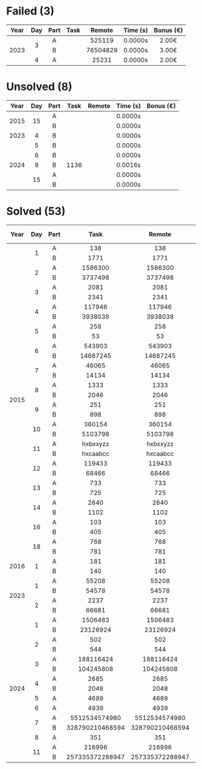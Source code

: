 <div>
    <style>
        td, th, tr {text-align: center;}
    </style>
    <h1>
        Failed (3)
    </h1>
    <table>
        <thead>
            <th>
                Year
            </th>
            <th>
                Day
            </th>
            <th>
                Part
            </th>
            <th>
                Task
            </th>
            <th>
                Remote
            </th>
            <th>
                Time (s)
            </th>
            <th>
                Bonus (€)
            </th>
        </thead>
        <tbody>
            <tr>
                <td rowspan="3">
                    2023
                </td>
                <td rowspan="2">
                    3
                </td>
                <td>
                    A
                </td>
                <td>
                </td>
                <td>
                    525119
                </td>
                <td>
                    0.0000s
                </td>
                <td>
                    2.00€
                </td>
            </tr>
            <tr>
                <td>
                    B
                </td>
                <td>
                </td>
                <td>
                    76504829
                </td>
                <td>
                    0.0000s
                </td>
                <td>
                    3.00€
                </td>
            </tr>
            <tr>
                <td rowspan="1">
                    4
                </td>
                <td>
                    A
                </td>
                <td>
                </td>
                <td>
                    25231
                </td>
                <td>
                    0.0000s
                </td>
                <td>
                    2.00€
                </td>
            </tr>
        </tbody>
    </table>
</div>

<div>
    <style>
        td, th, tr {text-align: center;}
    </style>
    <h1>
        Unsolved (8)
    </h1>
    <table>
        <thead>
            <th>
                Year
            </th>
            <th>
                Day
            </th>
            <th>
                Part
            </th>
            <th>
                Task
            </th>
            <th>
                Remote
            </th>
            <th>
                Time (s)
            </th>
            <th>
                Bonus (€)
            </th>
        </thead>
        <tbody>
            <tr>
                <td rowspan="2">
                    2015
                </td>
                <td rowspan="2">
                    15
                </td>
                <td>
                    A
                </td>
                <td>
                </td>
                <td>
                </td>
                <td>
                    0.0000s
                </td>
                <td>
                </td>
            </tr>
            <tr>
                <td>
                    B
                </td>
                <td>
                </td>
                <td>
                </td>
                <td>
                    0.0000s
                </td>
                <td>
                </td>
            </tr>
            <tr>
                <td rowspan="1">
                    2023
                </td>
                <td rowspan="1">
                    4
                </td>
                <td>
                    B
                </td>
                <td>
                </td>
                <td>
                </td>
                <td>
                    0.0000s
                </td>
                <td>
                </td>
            </tr>
            <tr>
                <td rowspan="5">
                    2024
                </td>
                <td rowspan="1">
                    5
                </td>
                <td>
                    B
                </td>
                <td>
                </td>
                <td>
                </td>
                <td>
                    0.0000s
                </td>
                <td>
                </td>
            </tr>
            <tr>
                <td rowspan="1">
                    6
                </td>
                <td>
                    B
                </td>
                <td>
                </td>
                <td>
                </td>
                <td>
                    0.0000s
                </td>
                <td>
                </td>
            </tr>
            <tr>
                <td rowspan="1">
                    8
                </td>
                <td>
                    B
                </td>
                <td>
                    1136
                </td>
                <td>
                </td>
                <td>
                    0.0016s
                </td>
                <td>
                </td>
            </tr>
            <tr>
                <td rowspan="2">
                    15
                </td>
                <td>
                    A
                </td>
                <td>
                </td>
                <td>
                </td>
                <td>
                    0.0000s
                </td>
                <td>
                </td>
            </tr>
            <tr>
                <td>
                    B
                </td>
                <td>
                </td>
                <td>
                </td>
                <td>
                    0.0000s
                </td>
                <td>
                </td>
            </tr>
        </tbody>
    </table>
</div>

<div>
    <style>
        td, th, tr {text-align: center;}
    </style>
    <h1>
        Solved (53)
    </h1>
    <table>
        <thead>
            <th>
                Year
            </th>
            <th>
                Day
            </th>
            <th>
                Part
            </th>
            <th>
                Task
            </th>
            <th>
                Remote
            </th>
            <th>
                Time (s)
            </th>
            <th>
                Bonus (€)
            </th>
        </thead>
        <tbody>
            <tr>
                <td rowspan="32">
                    2015
                </td>
                <td rowspan="2">
                    1
                </td>
                <td>
                    A
                </td>
                <td>
                    138
                </td>
                <td>
                    138
                </td>
                <td>
                    0.0007s
                </td>
                <td>
                    5.00€
                </td>
            </tr>
            <tr>
                <td>
                    B
                </td>
                <td>
                    1771
                </td>
                <td>
                    1771
                </td>
                <td>
                    0.0001s
                </td>
                <td>
                    10.00€
                </td>
            </tr>
            <tr>
                <td rowspan="2">
                    2
                </td>
                <td>
                    A
                </td>
                <td>
                    1586300
                </td>
                <td>
                    1586300
                </td>
                <td>
                    0.0019s
                </td>
                <td>
                    5.00€
                </td>
            </tr>
            <tr>
                <td>
                    B
                </td>
                <td>
                    3737498
                </td>
                <td>
                    3737498
                </td>
                <td>
                    0.0031s
                </td>
                <td>
                    10.00€
                </td>
            </tr>
            <tr>
                <td rowspan="2">
                    3
                </td>
                <td>
                    A
                </td>
                <td>
                    2081
                </td>
                <td>
                    2081
                </td>
                <td>
                    0.0024s
                </td>
                <td>
                    5.00€
                </td>
            </tr>
            <tr>
                <td>
                    B
                </td>
                <td>
                    2341
                </td>
                <td>
                    2341
                </td>
                <td>
                    0.0034s
                </td>
                <td>
                    10.00€
                </td>
            </tr>
            <tr>
                <td rowspan="2">
                    4
                </td>
                <td>
                    A
                </td>
                <td>
                    117946
                </td>
                <td>
                    117946
                </td>
                <td>
                    0.1165s
                </td>
                <td>
                    5.00€
                </td>
            </tr>
            <tr>
                <td>
                    B
                </td>
                <td>
                    3938038
                </td>
                <td>
                    3938038
                </td>
                <td>
                    0.8234s
                </td>
                <td>
                    10.00€
                </td>
            </tr>
            <tr>
                <td rowspan="2">
                    5
                </td>
                <td>
                    A
                </td>
                <td>
                    258
                </td>
                <td>
                    258
                </td>
                <td>
                    0.0108s
                </td>
                <td>
                    5.00€
                </td>
            </tr>
            <tr>
                <td>
                    B
                </td>
                <td>
                    53
                </td>
                <td>
                    53
                </td>
                <td>
                    0.0107s
                </td>
                <td>
                    10.00€
                </td>
            </tr>
            <tr>
                <td rowspan="2">
                    6
                </td>
                <td>
                    A
                </td>
                <td>
                    543903
                </td>
                <td>
                    543903
                </td>
                <td>
                    0.0485s
                </td>
                <td>
                    5.00€
                </td>
            </tr>
            <tr>
                <td>
                    B
                </td>
                <td>
                    14687245
                </td>
                <td>
                    14687245
                </td>
                <td>
                    0.0488s
                </td>
                <td>
                    10.00€
                </td>
            </tr>
            <tr>
                <td rowspan="2">
                    7
                </td>
                <td>
                    A
                </td>
                <td>
                    46065
                </td>
                <td>
                    46065
                </td>
                <td>
                    0.0045s
                </td>
                <td>
                    5.00€
                </td>
            </tr>
            <tr>
                <td>
                    B
                </td>
                <td>
                    14134
                </td>
                <td>
                    14134
                </td>
                <td>
                    0.0023s
                </td>
                <td>
                    10.00€
                </td>
            </tr>
            <tr>
                <td rowspan="2">
                    8
                </td>
                <td>
                    A
                </td>
                <td>
                    1333
                </td>
                <td>
                    1333
                </td>
                <td>
                    0.0133s
                </td>
                <td>
                    5.00€
                </td>
            </tr>
            <tr>
                <td>
                    B
                </td>
                <td>
                    2046
                </td>
                <td>
                    2046
                </td>
                <td>
                    0.0033s
                </td>
                <td>
                    10.00€
                </td>
            </tr>
            <tr>
                <td rowspan="2">
                    9
                </td>
                <td>
                    A
                </td>
                <td>
                    251
                </td>
                <td>
                    251
                </td>
                <td>
                    4.9811s
                </td>
                <td>
                    5.00€
                </td>
            </tr>
            <tr>
                <td>
                    B
                </td>
                <td>
                    898
                </td>
                <td>
                    898
                </td>
                <td>
                    4.7614s
                </td>
                <td>
                    10.00€
                </td>
            </tr>
            <tr>
                <td rowspan="2">
                    10
                </td>
                <td>
                    A
                </td>
                <td>
                    360154
                </td>
                <td>
                    360154
                </td>
                <td>
                    0.0469s
                </td>
                <td>
                    5.00€
                </td>
            </tr>
            <tr>
                <td>
                    B
                </td>
                <td>
                    5103798
                </td>
                <td>
                    5103798
                </td>
                <td>
                    0.3470s
                </td>
                <td>
                    10.00€
                </td>
            </tr>
            <tr>
                <td rowspan="2">
                    11
                </td>
                <td>
                    A
                </td>
                <td>
                    hxbxxyzz
                </td>
                <td>
                    hxbxxyzz
                </td>
                <td>
                    0.0106s
                </td>
                <td>
                    5.00€
                </td>
            </tr>
            <tr>
                <td>
                    B
                </td>
                <td>
                    hxcaabcc
                </td>
                <td>
                    hxcaabcc
                </td>
                <td>
                    0.2491s
                </td>
                <td>
                    10.00€
                </td>
            </tr>
            <tr>
                <td rowspan="2">
                    12
                </td>
                <td>
                    A
                </td>
                <td>
                    119433
                </td>
                <td>
                    119433
                </td>
                <td>
                    0.0036s
                </td>
                <td>
                    5.00€
                </td>
            </tr>
            <tr>
                <td>
                    B
                </td>
                <td>
                    68466
                </td>
                <td>
                    68466
                </td>
                <td>
                    0.0047s
                </td>
                <td>
                    10.00€
                </td>
            </tr>
            <tr>
                <td rowspan="2">
                    13
                </td>
                <td>
                    A
                </td>
                <td>
                    733
                </td>
                <td>
                    733
                </td>
                <td>
                    4.9167s
                </td>
                <td>
                    5.00€
                </td>
            </tr>
            <tr>
                <td>
                    B
                </td>
                <td>
                    725
                </td>
                <td>
                    725
                </td>
                <td>
                    4.9692s
                </td>
                <td>
                    10.00€
                </td>
            </tr>
            <tr>
                <td rowspan="2">
                    14
                </td>
                <td>
                    A
                </td>
                <td>
                    2640
                </td>
                <td>
                    2640
                </td>
                <td>
                    0.0245s
                </td>
                <td>
                    5.00€
                </td>
            </tr>
            <tr>
                <td>
                    B
                </td>
                <td>
                    1102
                </td>
                <td>
                    1102
                </td>
                <td>
                    0.0042s
                </td>
                <td>
                    10.00€
                </td>
            </tr>
            <tr>
                <td rowspan="2">
                    16
                </td>
                <td>
                    A
                </td>
                <td>
                    103
                </td>
                <td>
                    103
                </td>
                <td>
                    0.0033s
                </td>
                <td>
                    5.00€
                </td>
            </tr>
            <tr>
                <td>
                    B
                </td>
                <td>
                    405
                </td>
                <td>
                    405
                </td>
                <td>
                    0.0027s
                </td>
                <td>
                    10.00€
                </td>
            </tr>
            <tr>
                <td rowspan="2">
                    18
                </td>
                <td>
                    A
                </td>
                <td>
                    768
                </td>
                <td>
                    768
                </td>
                <td>
                    0.1442s
                </td>
                <td>
                    5.00€
                </td>
            </tr>
            <tr>
                <td>
                    B
                </td>
                <td>
                    781
                </td>
                <td>
                    781
                </td>
                <td>
                    0.1555s
                </td>
                <td>
                    10.00€
                </td>
            </tr>
            <tr>
                <td rowspan="2">
                    2016
                </td>
                <td rowspan="2">
                    1
                </td>
                <td>
                    A
                </td>
                <td>
                    181
                </td>
                <td>
                    181
                </td>
                <td>
                    0.0002s
                </td>
                <td>
                </td>
            </tr>
            <tr>
                <td>
                    B
                </td>
                <td>
                    140
                </td>
                <td>
                    140
                </td>
                <td>
                    0.0002s
                </td>
                <td>
                </td>
            </tr>
            <tr>
                <td rowspan="4">
                    2023
                </td>
                <td rowspan="2">
                    1
                </td>
                <td>
                    A
                </td>
                <td>
                    55208
                </td>
                <td>
                    55208
                </td>
                <td>
                    0.0017s
                </td>
                <td>
                    2.00€
                </td>
            </tr>
            <tr>
                <td>
                    B
                </td>
                <td>
                    54578
                </td>
                <td>
                    54578
                </td>
                <td>
                    0.0054s
                </td>
                <td>
                    3.00€
                </td>
            </tr>
            <tr>
                <td rowspan="2">
                    2
                </td>
                <td>
                    A
                </td>
                <td>
                    2237
                </td>
                <td>
                    2237
                </td>
                <td>
                    0.0002s
                </td>
                <td>
                    2.00€
                </td>
            </tr>
            <tr>
                <td>
                    B
                </td>
                <td>
                    66681
                </td>
                <td>
                    66681
                </td>
                <td>
                    0.0001s
                </td>
                <td>
                    3.00€
                </td>
            </tr>
            <tr>
                <td rowspan="15">
                    2024
                </td>
                <td rowspan="2">
                    1
                </td>
                <td>
                    A
                </td>
                <td>
                    1506483
                </td>
                <td>
                    1506483
                </td>
                <td>
                    0.0004s
                </td>
                <td>
                    3.00€
                </td>
            </tr>
            <tr>
                <td>
                    B
                </td>
                <td>
                    23126924
                </td>
                <td>
                    23126924
                </td>
                <td>
                    0.0099s
                </td>
                <td>
                    7.00€
                </td>
            </tr>
            <tr>
                <td rowspan="2">
                    2
                </td>
                <td>
                    A
                </td>
                <td>
                    502
                </td>
                <td>
                    502
                </td>
                <td>
                    0.0022s
                </td>
                <td>
                    3.00€
                </td>
            </tr>
            <tr>
                <td>
                    B
                </td>
                <td>
                    544
                </td>
                <td>
                    544
                </td>
                <td>
                    0.0018s
                </td>
                <td>
                    7.00€
                </td>
            </tr>
            <tr>
                <td rowspan="2">
                    3
                </td>
                <td>
                    A
                </td>
                <td>
                    188116424
                </td>
                <td>
                    188116424
                </td>
                <td>
                    0.0016s
                </td>
                <td>
                    3.00€
                </td>
            </tr>
            <tr>
                <td>
                    B
                </td>
                <td>
                    104245808
                </td>
                <td>
                    104245808
                </td>
                <td>
                    0.0014s
                </td>
                <td>
                    7.00€
                </td>
            </tr>
            <tr>
                <td rowspan="2">
                    4
                </td>
                <td>
                    A
                </td>
                <td>
                    2685
                </td>
                <td>
                    2685
                </td>
                <td>
                    0.0112s
                </td>
                <td>
                    3.00€
                </td>
            </tr>
            <tr>
                <td>
                    B
                </td>
                <td>
                    2048
                </td>
                <td>
                    2048
                </td>
                <td>
                    0.0067s
                </td>
                <td>
                    7.00€
                </td>
            </tr>
            <tr>
                <td rowspan="1">
                    5
                </td>
                <td>
                    A
                </td>
                <td>
                    4689
                </td>
                <td>
                    4689
                </td>
                <td>
                    0.0007s
                </td>
                <td>
                    5.00€
                </td>
            </tr>
            <tr>
                <td rowspan="1">
                    6
                </td>
                <td>
                    A
                </td>
                <td>
                    4939
                </td>
                <td>
                    4939
                </td>
                <td>
                    0.0020s
                </td>
                <td>
                    5.00€
                </td>
            </tr>
            <tr>
                <td rowspan="2">
                    7
                </td>
                <td>
                    A
                </td>
                <td>
                    5512534574980
                </td>
                <td>
                    5512534574980
                </td>
                <td>
                    0.0430s
                </td>
                <td>
                    3.00€
                </td>
            </tr>
            <tr>
                <td>
                    B
                </td>
                <td>
                    328790210468594
                </td>
                <td>
                    328790210468594
                </td>
                <td>
                    1.4161s
                </td>
                <td>
                    7.00€
                </td>
            </tr>
            <tr>
                <td rowspan="1">
                    8
                </td>
                <td>
                    A
                </td>
                <td>
                    351
                </td>
                <td>
                    351
                </td>
                <td>
                    0.0005s
                </td>
                <td>
                    5.00€
                </td>
            </tr>
            <tr>
                <td rowspan="2">
                    11
                </td>
                <td>
                    A
                </td>
                <td>
                    216996
                </td>
                <td>
                    216996
                </td>
                <td>
                    0.0025s
                </td>
                <td>
                    5.00€
                </td>
            </tr>
            <tr>
                <td>
                    B
                </td>
                <td>
                    257335372288947
                </td>
                <td>
                    257335372288947
                </td>
                <td>
                    0.0584s
                </td>
                <td>
                    10.00€
                </td>
            </tr>
        </tbody>
    </table>
</div>

